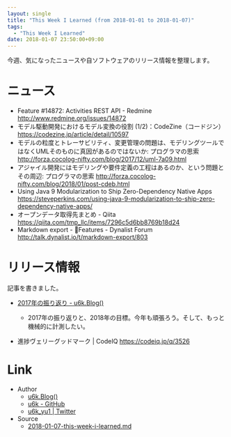 ```yaml
---
layout: single
title: "This Week I Learned (from 2018-01-01 to 2018-01-07)"
tags:
  - "This Week I Learned"
date: 2018-01-07 23:50:00+09:00
---
```


今週、気になったニュースや自ソフトウェアのリリース情報を整理します。

# ニュース

- Feature #14872: Activities REST API - Redmine http://www.redmine.org/issues/14872
- モデル駆動開発におけるモデル変換の役割 (1/2)：CodeZine（コードジン） https://codezine.jp/article/detail/10597
- モデルの粒度とトレーサビリティ、変更管理の問題は、モデリングツールではなくUMLそのものに真因があるのではないか: プログラマの思索 http://forza.cocolog-nifty.com/blog/2017/12/uml-7a09.html
- アジャイル開発にはモデリングや要件定義の工程はあるのか、という問題とその周辺: プログラマの思索 http://forza.cocolog-nifty.com/blog/2018/01/post-cdeb.html
- Using Java 9 Modularization to Ship Zero-Dependency Native Apps https://steveperkins.com/using-java-9-modularization-to-ship-zero-dependency-native-apps/
- オープンデータ取得先まとめ - Qiita https://qiita.com/tmp_llc/items/7296c5d6bb8769b18d24
- Markdown export - 🌟Features - Dynalist Forum http://talk.dynalist.io/t/markdown-export/803

# リリース情報

記事を書きました。

- [2017年の振り返り - u6k.Blog()](https://blog.u6k.me/2018/01/03/2017-retrospective.html)
    - 2017年の振り返りと、2018年の目標。今年も頑張ろう。そして、もっと機械的に計測したい。

- 進捗ヴェリーグッドマーク | CodeIQ https://codeiq.jp/q/3526

# Link

- Author
    - [u6k.Blog()](https://blog.u6k.me/)
    - [u6k - GitHub](https://github.com/u6k)
    - [u6k_yu1 \| Twitter](https://twitter.com/u6k_yu1)
- Source
    - [2018-01-07-this-week-i-learned.md](https://github.com/u6k/blog/blob/master/_posts/2018-01-07-this-week-i-learned.md)
